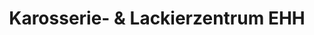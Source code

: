 ---
title: "Karosserie- & Lackierzentrum EHH"
url: /ludwigsfelde/karosserie-und-lackierzentrum-ehh/
shop: Autowerkstatt
---